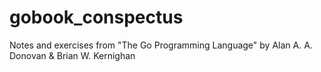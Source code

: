 # gobook_conspectus
Notes and exercises from "The Go Programming Language" by Alan A. A. Donovan &amp; Brian W. Kernighan
